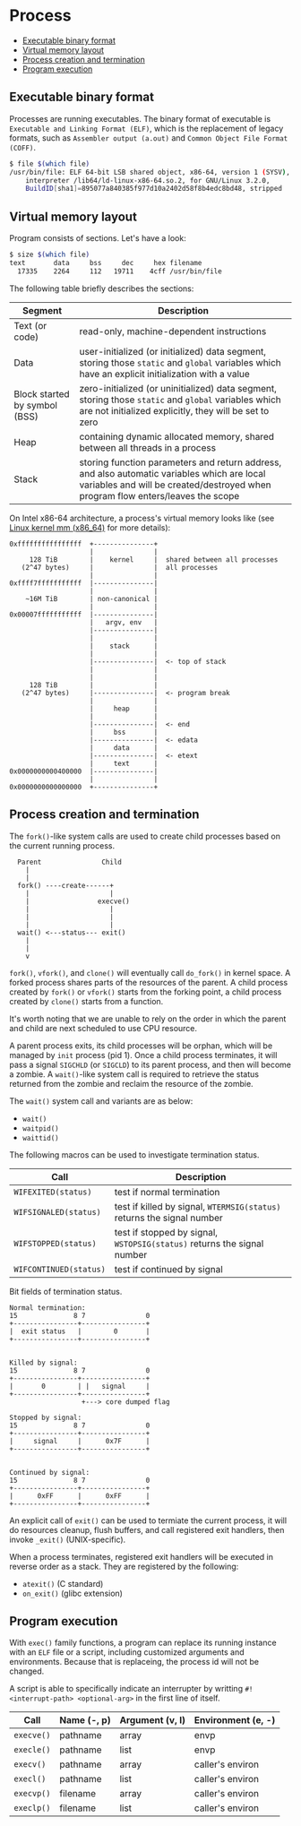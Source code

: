 # Process

- [Executable binary format](#executable-binary-format)
- [Virtual memory layout](#virtual-memory-layout)
- [Process creation and termination](#process-creation-and-termination)
- [Program execution](#program-execution)

## Executable binary format

Processes are running executables. The binary format of executable is `Executable and Linking Format (ELF)`, which is the replacement of legacy formats, such as `Assembler output (a.out)` and `Common Object File Format (COFF)`.

```bash
$ file $(which file)
/usr/bin/file: ELF 64-bit LSB shared object, x86-64, version 1 (SYSV), dynamically linked,
    interpreter /lib64/ld-linux-x86-64.so.2, for GNU/Linux 3.2.0,
    BuildID[sha1]=895077a840385f977d10a2402d58f8b4edc8bd48, stripped
```

## Virtual memory layout

Program consists of sections. Let's have a look:

```bash
$ size $(which file)
text       data     bss     dec     hex filename
  17335    2264     112   19711    4cff /usr/bin/file
```

The following table briefly describes the sections:

| Segment                       | Description                                                                                                                                                                    |
|-------------------------------|--------------------------------------------------------------------------------------------------------------------------------------------------------------------------------|
| Text (or code)                | read-only, machine-dependent instructions                                                                                                                                      |
| Data                          | user-initialized (or initialized) data segment, storing those `static` and `global` variables which have an explicit initialization with a value                               |
| Block started by symbol (BSS) | zero-initialized (or uninitialized) data segment, storing those `static` and `global` variables which are not initialized explicitly, they will be set to zero                 |
| Heap                          | containing dynamic allocated memory, shared between all threads in a process                                                                                                   |
| Stack                         | storing function parameters and return address, and also automatic variables which are local variables and will be created/destroyed when program flow enters/leaves the scope |

On Intel x86-64 architecture, a process's virtual memory looks like (see [Linux kernel mm (x86_64)](https://www.kernel.org/doc/Documentation/x86/x86_64/mm.txt) for more details):

```
0xffffffffffffffff  +---------------+
                    |               |
     128 TiB        |    kernel     |  shared between all processes
   (2^47 bytes)     |               |  all processes
                    |               |
0xffff7fffffffffff  |---------------|
                    |               |
    ~16M TiB        | non-canonical |
                    |               |
0x00007fffffffffff  |---------------|
                    |   argv, env   |
                    |---------------|
                    |               |
                    |    stack      |
                    |               |
                    |---------------|  <- top of stack
                    |               |
                    |               |
     128 TiB        |               |
   (2^47 bytes)     |---------------|  <- program break
                    |               |
                    |     heap      |
                    |               |
                    |---------------|  <- end
                    |     bss       |
                    |---------------|  <- edata
                    |     data      |
                    |---------------|  <- etext
                    |     text      |
0x0000000000400000  |---------------|
                    |               |
0x0000000000000000  +---------------+
```

## Process creation and termination

The `fork()`-like system calls are used to create child processes based on the current running process.

```
  Parent               Child
    |
    |
  fork() ----create------+
    |                    |
    |                 execve()
    |                    |
    |                    |
    |                    |
  wait() <---status--- exit()
    |
    |
    v
```

`fork()`, `vfork()`, and `clone()` will eventually call `do_fork()` in kernel space. A forked process shares parts of the resources of the parent. A child process created by `fork()` or `vfork()` starts from the forking point, a child process created by `clone()` starts from a function.

It's worth noting that we are unable to rely on the order in which the parent and child are next scheduled to use CPU resource.

A parent process exits, its child processes will be orphan, which will be managed by `init` process (pid 1). Once a child process terminates, it will pass a signal `SIGCHLD` (or `SIGCLD`) to its parent process, and then will become a zombie. A `wait()`-like system call is required to retrieve the status returned from the zombie and reclaim the resource of the zombie.

The `wait()` system call and variants are as below:

- `wait()`
- `waitpid()`
- `waittid()`

The following macros can be used to investigate termination status.

| Call                   | Description                                                             |
|------------------------|-------------------------------------------------------------------------|
| `WIFEXITED(status)`    | test if normal termination                                              |
| `WIFSIGNALED(status)`  | test if killed by signal, `WTERMSIG(status)` returns the signal number  |
| `WIFSTOPPED(status)`   | test if stopped by signal, `WSTOPSIG(status)` returns the signal number |
| `WIFCONTINUED(status)` | test if continued by signal                                             |

Bit fields of termination status.

```
Normal termination:
15              8 7               0
+----------------+----------------+
|  exit status   |        0       |
+----------------+----------------+


Killed by signal:
15              8 7               0
+----------------+----------------+
|       0        | |   signal     |
+----------------+----------------+
                  +---> core dumped flag

Stopped by signal:
15              8 7               0
+----------------+----------------+
|     signal     |      0x7F      |
+----------------+----------------+


Continued by signal:
15              8 7               0
+----------------+----------------+
|      0xFF      |      0xFF      |
+----------------+----------------+
```

An explicit call of `exit()` can be used to termiate the current process, it will do resources cleanup, flush buffers, and call registered exit handlers, then invoke `_exit()` (UNIX-specific).

When a process terminates, registered exit handlers will be executed in reverse order as a stack. They are registered by the following:

- `atexit()` (C standard)
- `on_exit()` (glibc extension)

## Program execution

With `exec()` family functions, a program can replace its running instance with an `ELF` file or a script, including customized arguments and environments. Because that is replaceing, the process id will not be changed.

A script is able to specifically indicate an interrupter by writting `#!<interrupt-path> <optional-arg>` in the first line of itself.

| Call       | Name (-, p) | Argument (v, l) | Environment (e, -) |
|------------|-------------|-----------------|--------------------|
| `execve()` | pathname    | array           | envp               |
| `execle()` | pathname    | list            | envp               |
| `execv()`  | pathname    | array           | caller's environ   |
| `execl()`  | pathname    | list            | caller's environ   |
| `execvp()` | filename    | array           | caller's environ   |
| `execlp()` | filename    | list            | caller's environ   |
